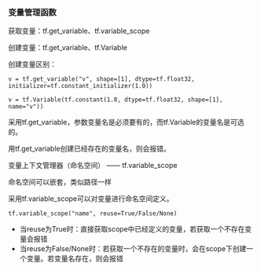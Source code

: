 ### 变量管理函数

获取变量：tf.get_variable、tf.variable_scope

创建变量：tf.get_variable、tf.Variable

创建变量区别：

```
v = tf.get_variable("v", shape=[1], dtype=tf.float32, initializer=tf.constant_initializer(1.0))

v = tf.Variable(tf.constant(1.0, dtype=tf.float32, shape=[1], name="v"))
```

采用tf.get_variable，参数变量名是必须要有的，而tf.Variable的变量名是可选的。

用tf.get_variable创建已经存在的变量名，则会报错。

变量上下文管理器（命名空间） —— tf.variable_scope

命名空间可以嵌套，类似路径一样

采用tf.variable_scope可以对变量进行命名空间定义。

```
tf.variable_scope("name", reuse=True/False/None)
```

- 当reuse为True时：直接获取scope中已经定义的变量，若获取一个不存在变量会报错
- 当reuse为False/None时：若获取一个不存在的变量时，会在scope下创建一个变量。若变量名存在，则会报错
